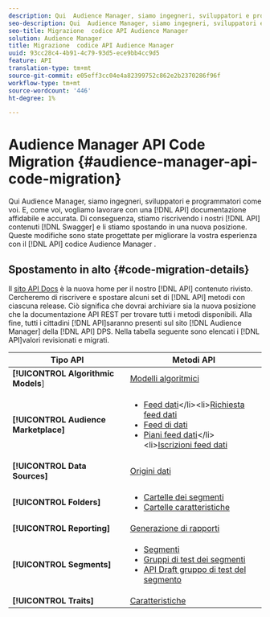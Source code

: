 ```yaml
---
description: Qui  Audience Manager, siamo ingegneri, sviluppatori e programmatori come voi. E, come voi, vogliamo lavorare con una documentazione API affidabile e accurata. Di conseguenza, stiamo riscrivendo il contenuto API in Swagger e lo stiamo spostando in una nuova posizione. Queste modifiche sono state progettate per migliorare la vostra esperienza con il codice API Audience Manager .
seo-description: Qui  Audience Manager, siamo ingegneri, sviluppatori e programmatori come voi. E, come voi, vogliamo lavorare con una documentazione API affidabile e accurata. Di conseguenza, stiamo riscrivendo il contenuto API in Swagger e lo stiamo spostando in una nuova posizione. Queste modifiche sono state progettate per migliorare la vostra esperienza con il codice API Audience Manager .
seo-title: Migrazione  codice API Audience Manager
solution: Audience Manager
title: Migrazione  codice API Audience Manager
uuid: 93cc28c4-4b91-4c79-93d5-ece9bb4cc9d5
feature: API
translation-type: tm+mt
source-git-commit: e05eff3cc04e4a82399752c862e2b2370286f96f
workflow-type: tm+mt
source-wordcount: '446'
ht-degree: 1%

---
```



# Audience Manager API Code Migration {#audience-manager-api-code-migration}

Qui  Audience Manager, siamo ingegneri, sviluppatori e programmatori come voi. E, come voi, vogliamo lavorare con una [!DNL API] documentazione affidabile e accurata. Di conseguenza, stiamo riscrivendo i nostri [!DNL API] contenuti [!DNL Swagger] e li stiamo spostando in una nuova posizione. Queste modifiche sono state progettate per migliorare la vostra esperienza con il [!DNL API] codice Audience Manager .

## Spostamento in alto {#code-migration-details}

<!-- api-swagger-migration.xml -->

Il [sito API Docs](https://bank.demdex.com/portal/swagger/index.html) è la nuova home per il nostro [!DNL API] contenuto rivisto. Cercheremo di riscrivere e spostare alcuni set di [!DNL API] metodi con ciascuna release. Ciò significa che dovrai archiviare sia la nuova posizione che la documentazione API [](../api/rest-api-main/rest-api-main.md) REST per trovare tutti i metodi disponibili. Alla fine, tutti i cittadini [!DNL API]saranno presenti sul sito [!DNL Audience Manager] della [!DNL API] DPS. Nella tabella seguente sono elencati i [!DNL API]valori revisionati e migrati.

<!--

<table id="table_CD3C244CB02C48C898745FB982EC828C"> 
 <thead> 
  <tr> 
   <th colname="col1" class="entry"> API Type </th> 
   <th colname="col2" class="entry"> API Methods </th> 
  </tr> 
 </thead>
 <tbody>
 <tr> 
   <td colname="col1"> <p> <b>Algorithmic Models</b> </p> </td> 
   <td colname="col2"> <p> <a href="https://bank.demdex.com/portal/swagger/index.html#/Algorithmic_Models_API" format="https" scope="external"> Algorithmic Models</a> </p> </td> 
  </tr> 
  <tr> 
   <td colname="col1"> <p> <b>Audience Marketplace</b> </p> </td> 
   <td colname="col2"> <p> 
     <ul id="ul_4CFB3FAAC0B04E5AADD80E7D7FAF2722"> 
      <li id="li_50EE5F6B2278480E9FEA04AD51664F9D"> <a href="https://bank.demdex.com/portal/swagger/index.html#!/?f=Data_Feed_API" format="https" scope="external"> Data Feeds</a> </li> 
      <li id="li_5D372E3819014AB78C12048A9A2DC89F"> <a href="https://bank.demdex.com/portal/swagger/index.html#!/Data_Feed_Request_API/" format="https" scope="external"> Data Feed Request</a> </li> 
      <li id="li_0582688D08C346C68B81D86A5C46E053"> <a href="https://bank.demdex.com/portal/swagger/index.html#!/?f=Data_Feed_Finance_API" format="https" scope="external"> Data Feed Finance</a> </li> 
      <li id="li_C1C1CB42D6A74803B4672F6EE2D2D08C"> <a href="https://bank.demdex.com/portal/swagger/index.html#!/?f=Data_Feed_Plans_API" format="https" scope="external"> Data Feed Plans</a> </li> 
      <li id="li_D8F9D791D0824287B9D0B0585E3106AB"> <a href="https://bank.demdex.com/portal/swagger/index.html#!/Data_Feed_Subscription_API" format="https" scope="external"> Data Feed Subscriptions</a> </li> 
     </ul> </p> </td> 
  </tr> 
  <tr> 
   <td colname="col1"> <p> <b>Data Source</b> </p> </td> 
   <td colname="col2"> <p> <a href="https://bank.demdex.com/portal/swagger/index.html#!/Data_Source_API" format="https" scope="external"> Data Sources</a> </p> </td> 
  </tr> 
   <td colname="col1"> <p> <b>Derived Signals</b> </p> </td> 
   <td colname="col2"> <p> <a href="https://bank.demdex.com/portal/swagger/index.html#/Derived_Signals_API" format="https" scope="external"> Derived Signals</a> </p> </td> 
  </tr>   
  <tr> 
   <td colname="col1"> <p> <b>Folders</b> </p> </td> 
   <td colname="col2"> <p> 
     <ul id="ul_FD05673B372141F3B0EF2C79A338F744"> 
      <li id="li_5D16FCAF6F0E411694A1CFBE9571BDAC"> <a href="https://bank.demdex.com/portal/swagger/index.html#!/Segment_Folder_API" format="https" scope="external"> Segment Folders</a> </li> 
      <li id="li_5DC088C0F8CA4FC193248366C8400030"> <a href="https://bank.demdex.com/portal/swagger/index.html#!/Trait_Folder_API" scope="external" format="https"> Trait Folders</a> </li> 
     </ul> </p> </td> 
  </tr> 
  <tr> 
   <td colname="col1"> <p> <b>Reporting</b> </p> </td> 
   <td colname="col2"> <p> <a href="https://bank.demdex.com/portal/swagger/index.html#!/Reporting_API" format="https" scope="external"> Reporting</a> </p> </td> 
  </tr> 
  <tr> 
   <td colname="col1"> <p> <b>Segments</b> </p> </td> 
   <td colname="col2"> <p> 
     <ul id="ul_098B0655653D4846B70349A35A055C19"> 
      <li id="li_41A3003BF41147969BC88D4F12A5C1BB"> <a href="https://bank.demdex.com/portal/swagger/index.html#!/Segments_API" format="https" scope="external"> Segments</a> </li> 
      <li id="li_22A858D377634D88AE58BE2CE924169C"> <a href="https://bank.demdex.com/portal/swagger/index.html#!/Segment_Test_Group_API/" format="https" scope="external"> Segment Test Groups</a> </li> 
      <li id="li_2B505A1B43CF4B29A0336106C321E7FD"> <a href="https://bank.demdex.com/portal/swagger/index.html#!/Segment_Test_Group_Draft_API/" format="https" scope="external"> Segment Test Group Draft API</a> </li> 
     </ul> </p> </td> 
  </tr> 
  <tr> 
   <td colname="col1"> <p> <b>Traits</b> </p> </td> 
   <td colname="col2"> <p> <a href="https://bank.demdex.com/portal/swagger/index.html#!/Traits_API" format="https" scope="external"> Traits</a> </p> </td> 
  </tr>
 </tbody>
</table>

-->


| Tipo API | Metodi API |
---------|----------
| **[!UICONTROL Algorithmic Models**] | [Modelli algoritmici](https://bank.demdex.com/portal/swagger/index.html#/Algorithmic_Models_API) |
| **[!UICONTROL Audience Marketplace]** | <ul><li>[Feed dati](https://bank.demdex.com/portal/swagger/index.html#/Audience%20Marketplace%20Buyer%20API/get_available_data_feeds_)</li><li>[Richiesta feed dati](https://bank.demdex.com/portal/swagger/index.html#/Audience%20Marketplace%20Buyer%20API/post_available_data_feeds__dataSourceId__requests)</li><li>[Feed di dati](https://bank.demdex.com/portal/swagger/index.html#/Audience%20Marketplace%20Finance%20API/get_data_feeds_billing_report)</li><li>[Piani feed dati](https://bank.demdex.com/portal/swagger/index.html#/Audience%20Marketplace%20Seller%20API/get_data_feeds__dataSourceId__plans_)</li><li>[Iscrizioni feed dati](https://bank.demdex.com/portal/swagger/index.html#/Audience%20Marketplace%20Seller%20API/get_data_feeds__dataSourceId__subscriptions)</li></ul> |
| **[!UICONTROL Data Sources]** | [Origini dati ](https://bank.demdex.com/portal/swagger/index.html#/Data_Source_API) |
| **[!UICONTROL Folders]** | <ul><li>[Cartelle dei segmenti](https://bank.demdex.com/portal/swagger/index.html#/Segment_Folder_API)</li><li>[Cartelle caratteristiche](https://bank.demdex.com/portal/swagger/index.html#/Trait%20Folder%20API)</li></ul> |
| **[!UICONTROL Reporting]** | [Generazione di rapporti](https://bank.demdex.com/portal/swagger/index.html#/Reporting%20API) |
| **[!UICONTROL Segments]** | <ul><li>[Segmenti](https://bank.demdex.com/portal/swagger/index.html#/Segments%20API)</li><li>[Gruppi di test dei segmenti](https://bank.demdex.com/portal/swagger/index.html#/Segment%20Test%20Group%20API)</li><li>[API Draft gruppo di test del segmento](https://bank.demdex.com/portal/swagger/index.html#/Segment%20Test%20Group%20API/post_segment_test_groups_drafts)</li></ul> |
| **[!UICONTROL Traits]** | [Caratteristiche](https://bank.demdex.com/portal/swagger/index.html#/Traits%20API) |